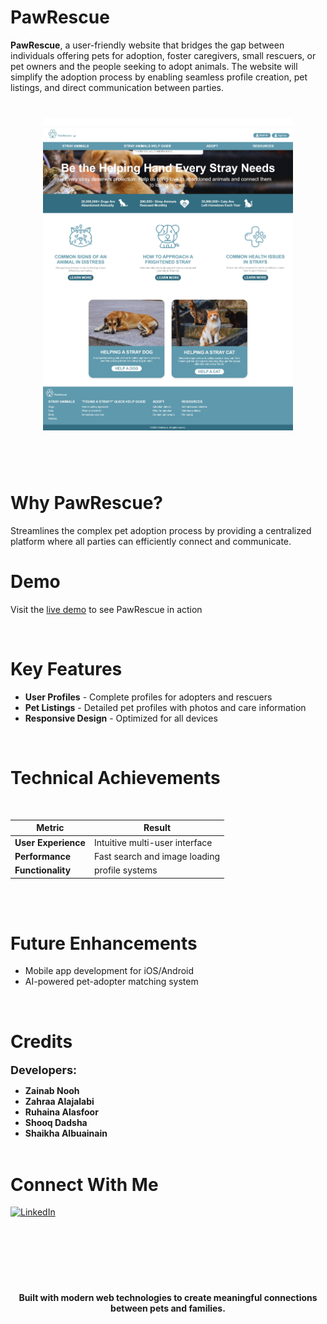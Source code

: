 # **PawRescue**


**PawRescue**, a user-friendly website that bridges the gap between individuals offering pets for adoption, foster caregivers, small rescuers, or pet owners and the people seeking to adopt animals. The website will simplify the adoption process by enabling seamless profile creation, pet listings, and direct communication between parties. 

<div align="center" style="margin: 40px 0;">

  <img src="./public//images/readme-pic.jpeg" width = '400px'>

</div>

<br>

# **Why PawRescue?**
Streamlines the complex pet adoption process by providing a centralized platform where all parties can efficiently connect and communicate.

#  **Demo**

 Visit the [live demo](https://pawrescue-w77l.onrender.com) to see PawRescue in action

<br>

#  **Key Features**

- **User Profiles** - Complete profiles for adopters and rescuers 
- **Pet Listings** - Detailed pet profiles with photos and care information
- **Responsive Design** - Optimized for all devices

<br>

#  **Technical Achievements**
<br>

| Metric | Result |
|--------|--------|
| **User Experience** | Intuitive multi-user interface |
| **Performance** | Fast search and image loading |
| **Functionality** | profile systems |

<br><br>

#  **Future Enhancements**

- Mobile app development for iOS/Android
- AI-powered pet-adopter matching system

<br>

# **Credits**

<span style="font-size:18px"><strong>Developers:</strong></span> 
 * **Zainab Nooh** 
 * **Zahraa Alajalabi** 
 * **Ruhaina Alasfoor**
 * **Shooq Dadsha**
 * **Shaikha Albuainain**<br><br> 







#  **Connect With Me**

[![LinkedIn](https://img.shields.io/badge/LinkedIn-0077B5?style=for-the-badge&logo=linkedin&logoColor=white)](https://www.linkedin.com/in/zainab-nooh)



<br><br>
---

<div align="center" style="margin: 40px 0;">

**Built with modern web technologies to create meaningful connections between pets and families.**

</div>
